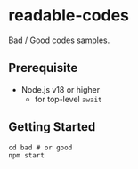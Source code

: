 # readable-codes

Bad / Good codes samples.

## Prerequisite

- Node.js v18 or higher
  - for top-level `await`

## Getting Started

```console
cd bad # or good
npm start
```
